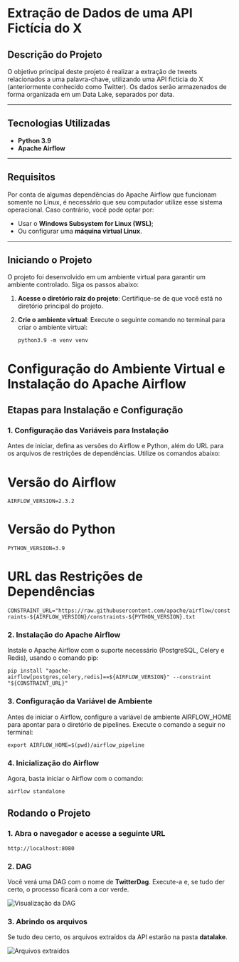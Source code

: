 # Extração de Dados de uma API Fictícia do X

## **Descrição do Projeto**
O objetivo principal deste projeto é realizar a extração de tweets relacionados a uma palavra-chave, utilizando uma API fictícia do X (anteriormente conhecido como Twitter). Os dados serão armazenados de forma organizada em um Data Lake, separados por data.

---

## **Tecnologias Utilizadas**
- **Python 3.9**
- **Apache Airflow**

---

## **Requisitos**
Por conta de algumas dependências do Apache Airflow que funcionam somente no Linux, é necessário que seu computador utilize esse sistema operacional. Caso contrário, você pode optar por:
- Usar o **Windows Subsystem for Linux (WSL)**;
- Ou configurar uma **máquina virtual Linux**.

---

## **Iniciando o Projeto**
O projeto foi desenvolvido em um ambiente virtual para garantir um ambiente controlado. Siga os passos abaixo:

1. **Acesse o diretório raiz do projeto**:
   Certifique-se de que você está no diretório principal do projeto.

2. **Crie o ambiente virtual**:
   Execute o seguinte comando no terminal para criar o ambiente virtual:
   
   ```python3.9 -m venv venv```



# Configuração do Ambiente Virtual e Instalação do Apache Airflow

## Etapas para Instalação e Configuração

### 1. Configuração das Variáveis para Instalação

Antes de iniciar, defina as versões do Airflow e Python, além do URL para os arquivos de restrições de dependências. Utilize os comandos abaixo:


# Versão do Airflow
```AIRFLOW_VERSION=2.3.2```

# Versão do Python
```PYTHON_VERSION=3.9```

# URL das Restrições de Dependências

```CONSTRAINT_URL="https://raw.githubusercontent.com/apache/airflow/constraints-${AIRFLOW_VERSION}/constraints-${PYTHON_VERSION}.txt```

### 2. Instalação do Apache Airflow

Instale o Apache Airflow com o suporte necessário (PostgreSQL, Celery e Redis), usando o comando pip:

```pip install "apache-airflow[postgres,celery,redis]==${AIRFLOW_VERSION}" --constraint "${CONSTRAINT_URL}"```


### 3. Configuração da Variável de Ambiente

Antes de iniciar o Airflow, configure a variável de ambiente AIRFLOW_HOME para apontar para o diretório de pipelines. Execute o comando a seguir no terminal:

```export AIRFLOW_HOME=$(pwd)/airflow_pipeline```



### 4. Inicialização do Airflow
Agora, basta iniciar o Airflow com o comando:


```airflow standalone```


## **Rodando o Projeto**

### 1. Abra o navegador e acesse a seguinte URL

```http://localhost:8080```

### 2. DAG
Você verá uma DAG com o nome de **TwitterDag**. Execute-a e, se tudo der certo, o processo ficará com a cor verde.

![Visualização da DAG](image.png)

### 3. Abrindo os arquivos
Se tudo deu certo, os arquivos extraídos da API estarão na pasta **datalake**.

![Arquivos extraídos](image-1.png)









